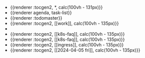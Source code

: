 - {{renderer :tocgen2, *, calc(100vh - 131px)}}
- {{renderer agenda, task-list}}
- {{renderer :todomaster}}
- {{renderer :tocgen2, [[work]], calc(100vh - 135px)}}
-
- {{renderer :tocgen2, [[k8s-faq]], calc(100vh - 135px)}}
- {{renderer :tocgen2, [[k8s-faq]], calc(100vh - 135px)}}
- {{renderer :tocgen2, [[ingress]], calc(100vh - 135px)}}
- {{renderer :tocgen2, [[2024-04-05 fri]], calc(100vh - 135px)}}